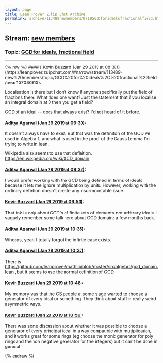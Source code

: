 ```yaml
---
layout: page
title: Lean Prover Zulip Chat Archive 
permalink: archive/113489newmembers/07195GCDforidealsfractionalfield.html
---
```


## Stream: [new members](https://leanprover-community.github.io/archive/113489newmembers/index.html)
### Topic: [GCD for ideals, fractional field](https://leanprover-community.github.io/archive/113489newmembers/07195GCDforidealsfractionalfield.html)

---

<base href="https://leanprover.zulipchat.com">
{% raw %}
#### [ Kevin Buzzard (Jan 29 2019 at 08:30)](https://leanprover.zulipchat.com/#narrow/stream/113489-new%20members/topic/GCD%20for%20ideals%2C%20fractional%20field/near/157086615):
<p>Localisation is there but I don't know if anyone specifically put the field of fractions there. What does one want? Just the statement that if you localise an integral domain at 0 then you get a field?</p>
<p>GCD of an ideal -- does that always exist? I'd not heard of it before.</p>

#### [ Aditya Agarwal (Jan 29 2019 at 09:30)](https://leanprover.zulipchat.com/#narrow/stream/113489-new%20members/topic/GCD%20for%20ideals%2C%20fractional%20field/near/157088982):
<p>It doesn't always have to exist. But that was the definition of the GCD we used in Algebra 1, and what is used in the proof of the Gauss Lemma I'm trying to write in lean.  </p>
<p>Wikipedia also seems to use that definition. <a href="https://en.wikipedia.org/wiki/GCD_domain" target="_blank" title="https://en.wikipedia.org/wiki/GCD_domain">https://en.wikipedia.org/wiki/GCD_domain</a></p>

#### [ Aditya Agarwal (Jan 29 2019 at 09:32)](https://leanprover.zulipchat.com/#narrow/stream/113489-new%20members/topic/GCD%20for%20ideals%2C%20fractional%20field/near/157089092):
<p>I would prefer working with the GCD being defined in terms of ideals because it lets me ignore multiplication by units.  However, working with the ordinary defintion doesn't create any insurmountable issue.</p>

#### [ Kevin Buzzard (Jan 29 2019 at 09:53)](https://leanprover.zulipchat.com/#narrow/stream/113489-new%20members/topic/GCD%20for%20ideals%2C%20fractional%20field/near/157090327):
<p>That link is only about GCD's of finite sets of elements, not arbitrary ideals. I vaguely remember some talk here about GCD domains a few months back.</p>

#### [ Aditya Agarwal (Jan 29 2019 at 10:35)](https://leanprover.zulipchat.com/#narrow/stream/113489-new%20members/topic/GCD%20for%20ideals%2C%20fractional%20field/near/157092574):
<p>Whoops, yeah. I totally forgot the infintie case exists.</p>

#### [ Aditya Agarwal (Jan 29 2019 at 10:37)](https://leanprover.zulipchat.com/#narrow/stream/113489-new%20members/topic/GCD%20for%20ideals%2C%20fractional%20field/near/157092671):
<p>There is <a href="https://github.com/leanprover/mathlib/blob/master/src/algebra/gcd_domain.lean" target="_blank" title="https://github.com/leanprover/mathlib/blob/master/src/algebra/gcd_domain.lean">https://github.com/leanprover/mathlib/blob/master/src/algebra/gcd_domain.lean</a> , but it seems to use the normal definition of GCD.</p>

#### [ Kevin Buzzard (Jan 29 2019 at 10:48)](https://leanprover.zulipchat.com/#narrow/stream/113489-new%20members/topic/GCD%20for%20ideals%2C%20fractional%20field/near/157093220):
<p>My memory was that the CS people at some stage wanted to choose a generator of every ideal or something. They think about stuff in really weird asymmetric ways.</p>

#### [ Kevin Buzzard (Jan 29 2019 at 10:50)](https://leanprover.zulipchat.com/#narrow/stream/113489-new%20members/topic/GCD%20for%20ideals%2C%20fractional%20field/near/157093322):
<p>There was some discussion about whether it was possible to choose a generator of every principal ideal in a way compatible with multiplication, and it works great for some rings (eg choose the monic generator for poly rings and the non negative generator for the integers) but it can't be done in general</p>


{% endraw %}
